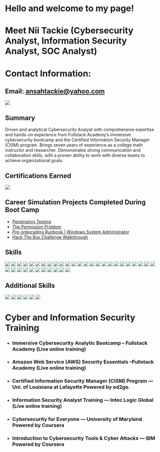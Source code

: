 # Hello and welcome to my page!

# Meet Nii Tackie (Cybersecurity Analyst, Information Security Analyst, SOC Analyst)

# Contact Information: 
  ## Email: ansahtackie@yahoo.com             


<a href="https://linkedin.com/in/niiansahtackie"><img src="https://img.shields.io/badge/-LinkedIn-0072b1?&style=for-the-badge&logo=linkedin&logoColor=white" /></a>


## Summary
Driven and analytical Cybersecurity Analyst with comprehensive expertise and hands-on experience from Fullstack Academy’s immersive cybersecurity bootcamp and the Certified Information Security Manager (CISM) program. Brings seven years of experience as a college math instructor and researcher. Demonstrates strong communication and collaboration skills, with a proven ability to work with diverse teams to achieve organizational goals.


## Certifications Earned 

<div>
<img src="https://img.shields.io/badge/-Security%2B-FF0000?&style=for-the-badge&logo=CompTIA&logoColor=white" />

</div>



## Career Simulation Projects Completed During Boot Camp
- <a href="https://github.com/ansahtackie/Penetration-Testing/tree/main">Penetration Testing</a>
- <a href="https://github.com/ansahtackie/The-Permission-Problem/tree/main">The Permission Problem</a>
- <a href="https://github.com/ansahtackie/Pre-onboarding-Runbook/tree/main">Pre-onborading Runbook | Windows System Administrator</a>
- <a href="https://github.com/ansahtackie/Walk-Through-Before-You-Run-Through/tree/main">Hack The Box Challenge Walkthrough</a>



## Skills 


<div>
    <img src="https://img.shields.io/badge/-Wireshark-1679A7?&style=for-the-badge&logo=Wireshark&logoColor=white" />
<img src="https://img.shields.io/badge/-Communication_Skills-1679A7?&style=for-the-badge&logo=Communication&logoColor=white" />
<img src="https://img.shields.io/badge/-Information_Security-1679A7?&style=for-the-badge&logo=Information_Security&logoColor=white" />
<img src="https://img.shields.io/badge/-Collaboration-1679A7?&style=for-the-badge&logo=Collaboration&logoColor=white" />
<img src="https://img.shields.io/badge/-Compliance-1679A7?&style=for-the-badge&logo=Compliance&logoColor=white" />    
<img src="https://img.shields.io/badge/-Vulnerability_Assessment-1679A7?&style=for-the-badge&logo=Vulnerability_Assessment&logoColor=white" />
<img src="https://img.shields.io/badge/-Cybersecurity-1679A7?&style=for-the-badge&logo=Cybersecurity&logoColor=white" />
    <img src="https://img.shields.io/badge/-Innovation-1679A7?&style=for-the-badge&logo=Innovation&logoColor=white" />
<img src="https://img.shields.io/badge/-Detail_Oriented-1679A7?&style=for-the-badge&logo=Detail_Oriented&logoColor=white" />
<img src="https://img.shields.io/badge/-Problem_Solving-1679A7?&style=for-the-badge&logo=Problem_Solving&logoColor=white" />
<img src="https://img.shields.io/badge/-Analysis-1679A7?&style=for-the-badge&logo=Analysis&logoColor=white" />
<img src="https://img.shields.io/badge/-Scripting-FFA500?&style=for-the-badge&logo=Scripting&logoColor=white" />
<img src="https://img.shields.io/badge/-Controls_and_Frameworks-FFA500?&style=for-the-badge&logo=Controls_and_Frameworks&logoColor=white" />
<img src="https://img.shields.io/badge/-Operating_Systems-0078D6?&style=for-the-badge&logo=Windows&logoColor=white" />
<img src="https://img.shields.io/badge/-Incident_Response-FF5733?&style=for-the-badge&logo=Incident_Response&logoColor=white" />
<img src="https://img.shields.io/badge/-Network_Security-008080?&style=for-the-badge&logo=Network_Security&logoColor=white" />
<img src="https://img.shields.io/badge/-Threat_Intelligence-8B0000?&style=for-the-badge&logo=Threat_Intelligence&logoColor=white" />
<img src="https://img.shields.io/badge/-Regulatory_Guidelines-FF5733?&style=for-the-badge&logo=Regulatory_Guidelines&logoColor=white" />
<img src="https://img.shields.io/badge/-Critical_Thinking-FFD700?&style=for-the-badge&logo=Critical_Thinking&logoColor=white" />
<img src="https://img.shields.io/badge/-Adaptability-FFA500?&style=for-the-badge&logo=Adaptability&logoColor=white" />
    <img src="https://img.shields.io/badge/-Risk_Management-FF5733?&style=for-the-badge&logo=Risk_Management&logoColor=white" />      
    <img src="https://img.shields.io/badge/-Nmap-990000?&style=for-the-badge&logo=Nmap&logoColor=white">
    <img src="https://img.shields.io/badge/-Metasploit-1679A7?&style=for-the-badge&logo=Metasploit&logoColor=white">
    <img src="https://img.shields.io/badge/-Nessus-339933?&style=for-the-badge&logo=Nessus&logoColor=white">
    <img src="https://img.shields.io/badge/-Firewall-FFA500?&style=for-the-badge&logo=Firewall&logoColor=white">    
    <img src="https://img.shields.io/badge/-Splunk-000000?&style=for-the-badge&logo=Splunk&logoColor=white" />
    <img src="https://img.shields.io/badge/-Linux-FCC624?&style=for-the-badge&logo=Linux&logoColor=black" />
    <img src="https://img.shields.io/badge/-Python-3776AB?&style=for-the-badge&logo=Python&logoColor=white" />
    <img src="https://img.shields.io/badge/-Burp_Suite-FF4500?&style=for-the-badge&logo=Burp_Suite&logoColor=white" />
    <img src="https://img.shields.io/badge/-John_The_Ripper-FF6600?&style=for-the-badge&logo=John_The_Ripper&logoColor=white" />
    <img src="https://img.shields.io/badge/-PowerShell-5391FE?&style=for-the-badge&logo=PowerShell&logoColor=white" />
    <img src="https://img.shields.io/badge/-IDS-FFA500?&style=for-the-badge&logo=IDS&logoColor=white" />
    <img src="https://img.shields.io/badge/-IPS-FFA500?&style=for-the-badge&logo=IPS&logoColor=white" />
    <img src="https://img.shields.io/badge/-Digital_Forensics-1E90FF?&style=for-the-badge&logo=DigitalOcean&logoColor=white" />
    <img src="https://img.shields.io/badge/-Endpoint_Detection_and_Response-4B0082?&style=for-the-badge&logo=EDR&logoColor=white" />
    <img src="https://img.shields.io/badge/-Active_Directory-00BFFF?&style=for-the-badge&logo=ActiveDirectory&logoColor=white" />
  
</div>


## Additional Skills
<div>
   <img src="https://img.shields.io/badge/-NIST-3D85C6?&style=for-the-badge&logo=NIST&logoColor=white" />
   <img src="https://img.shields.io/badge/-FISMA-FF7F00?&style=for-the-badge&logo=FISMA&logoColor=white" />
   <img src="https://img.shields.io/badge/-HIPAA-008000?&style=for-the-badge&logo=HIPAA&logoColor=white" />
   <img src="https://img.shields.io/badge/-HITRUST-0069AA?&style=for-the-badge&logo=HITRUST&logoColor=white" />
   <img src="https://img.shields.io/badge/-PCI_DSS-4B0082?&style=for-the-badge&logo=PCI_DSS&logoColor=white" />
   <img src="https://img.shields.io/badge/-POA%26M-FFA500?&style=for-the-badge&logo=POA%26M&logoColor=white" />

   
    
</div>


# Cyber and Information Security Training
- ### Immersive Cybersecurity Analytic Bootcamp – Fullstack Academy (Live online training)
- ### Amazon Web Service (AWS) Security Essentials –Fullstack Academy (Live online training)
- ### Certified Information Security Manager (CISM) Program — Uni. of Louisiana at Lafayette Powered by ed2go.
- ### Information Security Analyst Training — Intec Logic Global (Live online training)
- ### Cybersecurity for Everyone — University of Maryland Powered by Coursera
- ### Introduction to Cybersecurity Tools & Cyber Attacks — IBM Powered by Coursera





